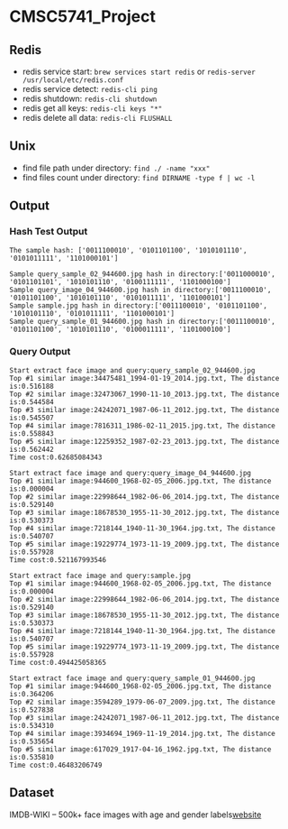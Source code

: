 # CMSC5741_Project

## Redis

* redis service start: `brew services start redis` or `redis-server /usr/local/etc/redis.conf`
* redis service detect: `redis-cli ping`
* redis shutdown: `redis-cli shutdown`
* redis get all keys: `redis-cli keys "*"`
* redis delete all data: `redis-cli FLUSHALL`

## Unix

* find file path under directory: `find ./ -name "xxx"`
* find files count under directory: `find DIRNAME -type f | wc -l`

## Output

### Hash Test Output

```
The sample hash: ['0011100010', '0101101100', '1010101110', '0101011111', '1101000101']

Sample query_sample_02_944600.jpg hash in directory:['0011000010', '0101101101', '1010101110', '0100111111', '1101000100']
Sample query_image_04_944600.jpg hash in directory:['0011100010', '0101101100', '1010101110', '0101011111', '1101000101']
Sample sample.jpg hash in directory:['0011100010', '0101101100', '1010101110', '0101011111', '1101000101']
Sample query_sample_01_944600.jpg hash in directory:['0011100010', '0101101100', '1010101110', '0100011111', '1101000100']
```

### Query Output

```
Start extract face image and query:query_sample_02_944600.jpg
Top #1 similar image:34475481_1994-01-19_2014.jpg.txt, The distance is:0.516188
Top #2 similar image:32473067_1990-11-10_2013.jpg.txt, The distance is:0.544584
Top #3 similar image:24242071_1987-06-11_2012.jpg.txt, The distance is:0.545507
Top #4 similar image:7816311_1986-02-11_2015.jpg.txt, The distance is:0.558843
Top #5 similar image:12259352_1987-02-23_2013.jpg.txt, The distance is:0.562442
Time cost:0.62685084343

Start extract face image and query:query_image_04_944600.jpg
Top #1 similar image:944600_1968-02-05_2006.jpg.txt, The distance is:0.000004
Top #2 similar image:22998644_1982-06-06_2014.jpg.txt, The distance is:0.529140
Top #3 similar image:18678530_1955-11-30_2012.jpg.txt, The distance is:0.530373
Top #4 similar image:7218144_1940-11-30_1964.jpg.txt, The distance is:0.540707
Top #5 similar image:19229774_1973-11-19_2009.jpg.txt, The distance is:0.557928
Time cost:0.521167993546

Start extract face image and query:sample.jpg
Top #1 similar image:944600_1968-02-05_2006.jpg.txt, The distance is:0.000004
Top #2 similar image:22998644_1982-06-06_2014.jpg.txt, The distance is:0.529140
Top #3 similar image:18678530_1955-11-30_2012.jpg.txt, The distance is:0.530373
Top #4 similar image:7218144_1940-11-30_1964.jpg.txt, The distance is:0.540707
Top #5 similar image:19229774_1973-11-19_2009.jpg.txt, The distance is:0.557928
Time cost:0.494425058365

Start extract face image and query:query_sample_01_944600.jpg
Top #1 similar image:944600_1968-02-05_2006.jpg.txt, The distance is:0.364206
Top #2 similar image:3594289_1979-06-07_2009.jpg.txt, The distance is:0.527838
Top #3 similar image:24242071_1987-06-11_2012.jpg.txt, The distance is:0.534310
Top #4 similar image:3934694_1969-11-19_2014.jpg.txt, The distance is:0.535654
Top #5 similar image:617029_1917-04-16_1962.jpg.txt, The distance is:0.535810
Time cost:0.46483206749
```

## Dataset
IMDB-WIKI – 500k+ face images with age and gender labels[website](https://data.vision.ee.ethz.ch/cvl/rrothe/imdb-wiki/)